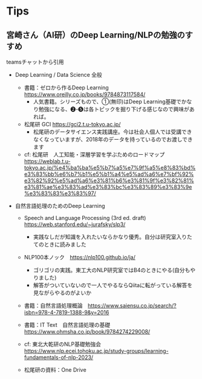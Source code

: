 # Tips


## 宮崎さん（AI研）のDeep Learning/NLPの勉強のすすめ
teamsチャットから引用

- Deep Learning / Data Science 全般
  - 書籍：ゼロから作るDeep Learning　https://www.oreilly.co.jp/books/9784873117584/
    - 人気書籍。シリーズもので、①(無印)はDeep Learning基礎でかなり勉強になる、❷-❺は各トピックを掘り下げる感じなので興味があれば。
  - 松尾研 GCI https://gci2.t.u-tokyo.ac.jp/
    - 松尾研のデータサイエンス実践講座。今は社会人個人では受講できなくなっていますが、2018年のデータを持っているのでお渡しできます
  - cf: 松尾研　人工知能・深層学習を学ぶためのロードマップ　https://weblab.t.u-tokyo.ac.jp/%e4%ba%ba%e5%b7%a5%e7%9f%a5%e8%83%bd%e3%83%bb%e6%b7%b1%e5%b1%a4%e5%ad%a6%e7%bf%92%e3%82%92%e5%ad%a6%e3%81%b6%e3%81%9f%e3%82%81%e3%81%ae%e3%83%ad%e3%83%bc%e3%83%89%e3%83%9e%e3%83%83%e3%83%97/
 
- 自然言語処理のためのDeep Learning
  - Speech and Language Processing (3rd ed. draft) https://web.stanford.edu/~jurafsky/slp3/
    - 実践なしだが知識を入れたいならかなり優秀。自分は研究室入りたてのときに読みました
  - NLP100本ノック　https://nlp100.github.io/ja/
    - ゴリゴリの実践。東工大のNLP研究室ではB4のときにやる(自分もやりました)
    - 解答がついていないので一人でやるならQiitaに転がっている解答を見ながらやるのがよいか
  - 書籍：自然言語処理概論　https://www.saiensu.co.jp/search/?isbn=978-4-7819-1388-9&y=2016
  - 書籍：IT Text 自然言語処理の基礎　https://www.ohmsha.co.jp/book/9784274229008/
  - cf: 東北大乾研のNLP基礎勉強会　https://www.nlp.ecei.tohoku.ac.jp/study-groups/learning-fundamentals-of-nlp-2023/
 
  - 松尾研の資料：One Drive
